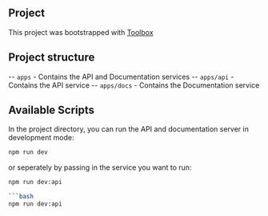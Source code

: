 ## Project

This project was bootstrapped with [Toolbox](https://github.com/unkeyed/toolbox)

## Project structure

-- `apps` - Contains the API and Documentation services
-- `apps/api` - Contains the API service
-- `apps/docs` - Contains the Documentation service

## Available Scripts

In the project directory, you can run the API and documentation server in development mode:

```bash
npm run dev
```

or seperately by passing in the service you want to run:

```bash
npm run dev:api

```bash
npm run dev:api
```
